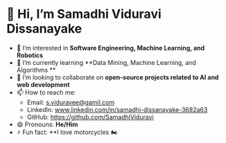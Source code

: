 # 👋 Hi, I’m Samadhi Viduravi Dissanayake  
- 👀 I’m interested in **Software Engineering, Machine Learning, and Robotics**  
- 🌱 I’m currently learning **Data Mining, Machine Learning, and Algorithms **  
- 💞️ I’m looking to collaborate on **open-source projects related to AI and web development**  
- 📫 How to reach me:  
  - Email: s.viduravee@gamil.com  
  - LinkedIn: www.linkedin.com/in/samadhi-dissanayake-3682a63  
  - GitHub: https://github.com/SamadhiViduravi 
- 😄 Pronouns: **He/Him**  
- ⚡ Fun fact: **I love motorcycles 🏍️  

<!---
SamadhiViduravi/SamadhiViduravi is a ✨ special ✨ repository because its `README.md` (this file) appears on your GitHub profile.
You can click the Preview link to take a look at your changes.
--->
